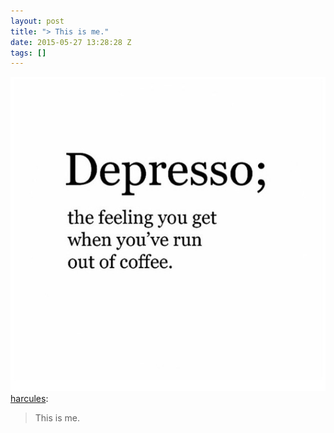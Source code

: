 ```yaml
---
layout: post
title: "> This is me."
date: 2015-05-27 13:28:28 Z
tags: []
---
```

![](/media/2015/05/120019743194.png)
[harcules](http://harcules.tumblr.com/post/120018679752/this-is-me):

> This is me.
